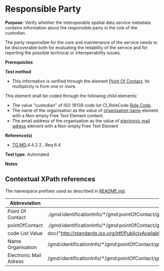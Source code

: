 # Responsible Party

**Purpose**: Verify whether the interoperable spatial data service metadata contains information about the responsible party in the role of the custodian.

The party responsible for the care and maintenance of the service needs to be discoverable both for evaluating the reliability of the 
service and for reporting the possible technical or interoperability issues.

**Prerequisites**

**Test method**

* This information is verified through the element [Point Of Contact](#pointOfContact). Its multiplicity is from one or more.

This element shall be coded through the following child elements:
* The value "custodian" of ISO 19139 code list CI_RoleCode [Role Code](#codeListValue).
* The name of the organisation as the value of [organisation name](#organisationName) element with a Non-empty Free Text Element content. 
* The email address of the organisation as the value of [electronic mail adress](#electronicMailAddress) element with a Non-empty Free Text Element

**Reference(s)**

* [TG MD](http://inspire.ec.europa.eu/id/ats/metadata/2.0/sds/README#ref_TG_MD),4.4.2.2 , Req 6.4

**Test type**: Automated

**Notes**

## Contextual XPath references

The namespace prefixes used as described in [README.md](README.md#namespaces).

Abbreviation                                   |  XPath expression (relative to gmd:MD_Metadata)
---------------------------------------------------------- | -------------------------------------------------------------------------
<a name="custodian">Point Of Contact</a>   | ./gmd:identificationInfo/\*/gmd:pointOfContact/gmd:CI_ResponsibleParty[1]
<a name="custodian">pointOfContact</a>   | ./gmd:identificationInfo/\*/gmd:pointOfContact/gmd:CI_ResponsibleParty[1]/\*/gmd:CI_RoleCode/@codeList 
<a name="codeListValue"></a> code List Value | doc("http://standards.iso.org/ittf/PubliclyAvailableStandards/ISO_19139_Schemas/resources/codelist/gmxCodelists.xml)//gmx:CodeListDictionary[@gml:id='CI_RoleCode']//gml:identifier/text()
<a name="organisationName">Name Organisation</a>   | /gmd:identificationInfo/\*/gmd:pointOfContact/gmd:CI_ResponsibleParty[1]/<gmd:organisationName>/text()
<a name="electronicMailAddress">Electronic Mail Adress</a>   | /gmd:identificationInfo/\*/gmd:pointOfContact/gmd:CI_ResponsibleParty[1]/gmd:contactInfo/\*/gmd:address/\*/gmd:electronicMailAddress/text()

